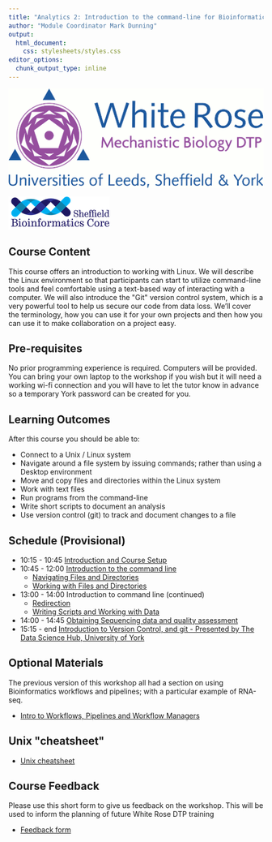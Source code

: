 ```yaml
---
title: "Analytics 2: Introduction to the command-line for Bioinformatics"
author: "Module Coordinator Mark Dunning"
output: 
  html_document: 
    css: stylesheets/styles.css
editor_options: 
  chunk_output_type: inline
---
```


![](images/header-logo.png)

![](images/logo-sm.png)

## Course Content


This course offers an introduction to working with Linux. We will describe the Linux environment so that participants can start to utilize command-line tools and feel comfortable using a text-based way of interacting with a computer. We will also introduce the "Git" version control system, which is a very powerful tool to help us secure our code from data loss. We’ll cover the terminology, how you can use it for your own projects and then how you can use it to make collaboration on a project easy.

## Pre-requisites

No prior programming experience is required. Computers will be provided. You can bring your own laptop to the workshop if you wish but it will need a working wi-fi connection and you will have to let the tutor know in advance so a temporary York password can be created for you.

## Learning Outcomes

After this course you should be able to:

- Connect to a Unix / Linux system
- Navigate around a file system by issuing commands; rather than using a Desktop environment
- Move and copy files and directories within the Linux system
- Work with text files
- Run programs from the command-line
- Write short scripts to document an analysis
- Use version control (git) to track and document changes to a file

## Schedule (Provisional)

- 10:15 - 10:45 [Introduction and Course Setup](part0.nb.html)
- 10:45 - 12:00 [Introduction to the command line](https://datacarpentry.org/shell-genomics/01-introduction)
  + [Navigating Files and Directories](https://datacarpentry.org/shell-genomics/02-the-filesystem.html)
  + [Working with Files and Directories](https://datacarpentry.org/shell-genomics/03-working-with-files.html)
- 13:00 - 14:00 Introduction to command line (continued)
  + [Redirection](https://datacarpentry.org/shell-genomics/04-redirection.html)
  + [Writing Scripts and Working with Data](https://datacarpentry.org/shell-genomics/05-writing-scripts.html)
- 14:00 - 14:45 [Obtaining Sequencing data and quality assessment](part2.nb.html)
- 15:15 - end [Introduction to Version Control, and git - Presented by The Data Science Hub, University of York](https://github.com/alastair-droop/northernbug10-git-workshop)


## Optional Materials

The previous version of this workshop all had a section on using Bioinformatics workflows and pipelines; with a particular example of RNA-seq.

+ [Intro to Workflows, Pipelines and Workflow Managers](part3.nb.html)


## Unix "cheatsheet"

- [Unix cheatsheet](https://upload.wikimedia.org/wikipedia/commons/7/79/Unix_command_cheatsheet.pdf)

## Course Feedback

Please use this short form to give us feedback on the workshop. This will be used to inform the planning of future White Rose DTP training

- [Feedback form]()
